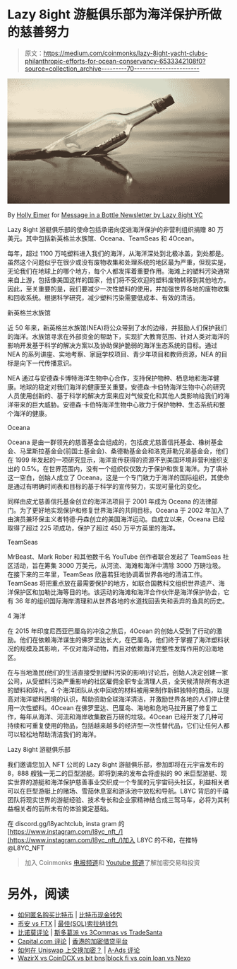 # Lazy 8ight 游艇俱乐部为海洋保护所做的慈善努力

> 原文：<https://medium.com/coinmonks/lazy-8ight-yacht-clubs-philanthropic-efforts-for-ocean-conservancy-6533342108f0?source=collection_archive---------70----------------------->

![](img/92fb581be6391d549830c37514f0a526.png)

By [Holly Eimer](https://medium.com/u/e25f399c6d84?source=post_page-----6533342108f0--------------------------------) for [Message in a Bottle Newsletter by Lazy 8ight YC](https://medium.com/u/6dcb932fb22b?source=post_page-----6533342108f0--------------------------------)

Lazy 8ight 游艇俱乐部的使命包括承诺向促进海洋保护的非营利组织捐赠 80 万美元。其中包括新英格兰水族馆、Oceana、TeamSeas 和 4Ocean。

每年，超过 1100 万吨塑料进入我们的海洋，从海洋深处到北极冰盖，到处都是。虽然这个问题似乎在很少或没有废物收集和处理系统的地区最为严重，但现实是，无论我们在地球上的哪个地方，每个人都发挥着重要作用。海滩上的塑料污染通常来自上游，包括像美国这样的国家，他们将不受欢迎的塑料废物转移到其他地方。因此，至关重要的是，我们要减少一次性塑料的使用，并加强世界各地的废物收集和回收系统。根据科学研究，减少塑料污染需要低成本、有效的清洁。

新英格兰水族馆

近 50 年来，新英格兰水族馆(NEA)将公众带到了水的边缘，并鼓励人们保护我们的海洋。水族馆寻求在外部资金的帮助下，实现扩大教育范围、针对人类对海洋的影响开发基于科学的解决方案以及协助保护脆弱的海洋生态系统的目标。通过 NEA 的系列讲座、实地考察、家庭学校项目、青少年项目和教师资源，NEA 的目标是向下一代传播意识。

NEA 通过与安德森卡博特海洋生物中心合作，支持保护物种、栖息地和海洋健康。地球的稳定对我们海洋的健康至关重要。安德森·卡伯特海洋生物中心的研究人员使用创新的、基于科学的解决方案来应对气候变化和其他人类影响给我们的海洋带来的巨大威胁。安德森·卡伯特海洋生物中心致力于保护物种、生态系统和整个海洋的健康。

Oceana

Oceana 是由一群领先的慈善基金会组成的，包括皮尤慈善信托基金、橡树基金会、马里斯拉基金会(前国土基金会)、桑德勒基金会和洛克菲勒兄弟基金会，他们在 1999 年发起的一项研究显示，海洋宣传获得的资源不到美国环境非营利组织支出的 0.5%。在世界范围内，没有一个组织仅仅致力于保护和恢复海洋。为了填补这一空白，创始人成立了 Oceana，这是一个专门致力于海洋的国际组织，其使命是通过有明确时间表和目标的基于科学的宣传努力，实现可量化的变化。

同样由皮尤慈善信托基金创立的海洋法项目于 2001 年成为 Oceana 的法律部门。为了更好地实现保护和修复世界海洋的共同目标，Oceana 于 2002 年加入了由演员兼环保主义者特德·丹森创立的美国海洋运动。自成立以来，Oceana 已经取得了超过 225 项成功，保护了超过 450 万平方英里的海洋。

TeamSeas

MrBeast、Mark Rober 和其他数千名 YouTube 创作者联合发起了 TeamSeas 社区活动，旨在筹集 3000 万美元，从河流、海滩和海洋中清除 3000 万磅垃圾。在接下来的三年里，TeamSeas 欣喜若狂地协调着世界各地的清洁工作。TeamSeas 将把重点放在最需要保护的地方，如联合国教科文组织世界遗产、海洋保护区和加勒比海等目的地。该运动的海滩和海洋合作伙伴是海洋保护协会，它有 36 年的组织国际海岸清理和从世界各地的水道找回丢失和丢弃的渔具的历史。

4 海洋

在 2015 年印度尼西亚巴厘岛的冲浪之旅后，4Ocean 的创始人受到了行动的激励。他们在依赖海洋谋生的佛罗里达长大，在巴厘岛，他们终于掌握了海洋塑料状况的规模及其影响，不仅对海洋动物，而且对依赖海洋完整性发挥作用的沿海地区。

在与当地渔民(他们的生活直接受到塑料污染的影响)讨论后，创始人决定创建一家公司，从受塑料污染严重影响的社区雇佣全职专业清理人员，全天候清除所有水道的塑料和碎片。4 个海洋团队从水中回收的材料被用来制作新鲜独特的商品，以提高对海洋塑料困境的认识，帮助资助全球海洋清洁，并激励世界各地的人们停止使用一次性塑料。4Ocean 在佛罗里达、巴厘岛、海地和危地马拉开展了修复工作，每年从海洋、河流和海岸收集数百万磅的垃圾。4Ocean 已经开发了几种可持续和可重复使用的物品，包括越来越多的经济型一次性替代品，它们让任何人都可以轻松地帮助清洁我们的海洋。

Lazy 8ight 游艇俱乐部

我们邀请您加入 NFT 公司的 Lazy 8ight 游艇俱乐部，参加即将在元宇宙发布的 8，888 艘独一无二的巨型游艇。即将到来的发布会将虚拟的 90 米巨型游艇、现实世界的游艇和海洋保护慈善事业交织成一个专属的元宇宙码头社区，利益相关者可以在巨型游艇上的赌场、雪茄休息室和游泳池中放松和导航。L8YC 背后的千禧团队将现实世界的游艇经验、技术专长和企业家精神结合成三驾马车，必将为其利益相关者的前所未有的体验奠定基础。

在 discord.gg/l8yachtclub, insta gram 的[https://www.instagram.com/l8yc_nft_/](https://www.instagram.com/l8yc_nft_/)加入 L8YC 的不和，在推特@L8YC_NFT

> 加入 Coinmonks [电报频道](https://t.me/coincodecap)和 [Youtube 频道](https://www.youtube.com/c/coinmonks/videos)了解加密交易和投资

# 另外，阅读

*   [如何匿名购买比特币](https://coincodecap.com/buy-bitcoin-anonymously) | [比特币现金钱包](https://coincodecap.com/bitcoin-cash-wallets)
*   [币安 vs FTX](https://coincodecap.com/binance-vs-ftx) | [最佳(SOL)索拉纳钱包](https://coincodecap.com/solana-wallets)
*   [比诺莫评论](https://coincodecap.com/binomo-review) | [斯多葛派 vs 3Commas vs TradeSanta](https://coincodecap.com/stoic-vs-3commas-vs-tradesanta)
*   [Capital.com 评论](https://coincodecap.com/capital-com-review) | [香港的加密借贷平台](https://coincodecap.com/crypto-lending-hong-kong)
*   [如何在 Uniswap 上交换加密？](https://coincodecap.com/swap-crypto-on-uniswap) | [A-Ads 评论](https://coincodecap.com/a-ads-review)
*   [WazirX vs CoinDCX vs bit bns](/coinmonks/wazirx-vs-coindcx-vs-bitbns-149f4f19a2f1)|[block fi vs coin loan vs Nexo](/coinmonks/blockfi-vs-coinloan-vs-nexo-cb624635230d)